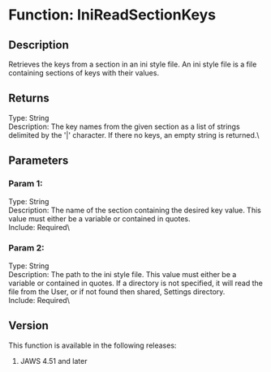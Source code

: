 # Function: IniReadSectionKeys

## Description

Retrieves the keys from a section in an ini style file. An ini style
file is a file containing sections of keys with their values.

## Returns

Type: String\
Description: The key names from the given section as a list of strings
delimited by the \'\|\' character. If there no keys, an empty string is
returned.\

## Parameters

### Param 1:

Type: String\
Description: The name of the section containing the desired key value.
This value must either be a variable or contained in quotes.\
Include: Required\

### Param 2:

Type: String\
Description: The path to the ini style file. This value must either be a
variable or contained in quotes. If a directory is not specified, it
will read the file from the User, or if not found then shared, Settings
directory.\
Include: Required\

## Version

This function is available in the following releases:

1.  JAWS 4.51 and later
